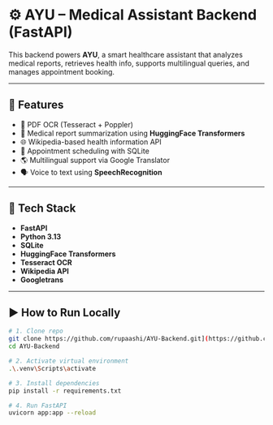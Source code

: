 # ⚙️ AYU – Medical Assistant Backend (FastAPI)

This backend powers **AYU**, a smart healthcare assistant that analyzes medical reports, retrieves health info, supports multilingual queries, and manages appointment booking.

---

## 🚀 Features
- 🧾 PDF OCR (Tesseract + Poppler)
- 💬 Medical report summarization using **HuggingFace Transformers**
- 🌐 Wikipedia-based health information API
- 📅 Appointment scheduling with SQLite
- 🌎 Multilingual support via Google Translator
- 🗣️ Voice to text using **SpeechRecognition**

---

## 🧠 Tech Stack
- **FastAPI**  
- **Python 3.13**  
- **SQLite**  
- **HuggingFace Transformers**  
- **Tesseract OCR**  
- **Wikipedia API**  
- **Googletrans**

---

## ▶️ How to Run Locally
```bash
# 1. Clone repo
git clone https://github.com/rupaashi/AYU-Backend.git](https://github.com/rupaashi/Ayu-Medical-Assist/blob/backend/
cd AYU-Backend

# 2. Activate virtual environment
.\.venv\Scripts\activate

# 3. Install dependencies
pip install -r requirements.txt

# 4. Run FastAPI
uvicorn app:app --reload
